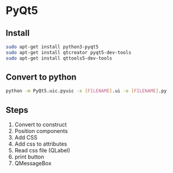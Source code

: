 # PyQt5

## Install

~~~bash
sudo apt-get install python3-pyqt5
sudo apt-get install qtcreator pyqt5-dev-tools
sudo apt-get install qttools5-dev-tools
~~~

## Convert to python

~~~bash
python -m PyQt5.uic.pyuic -x [FILENAME].ui -o [FILENAME].py
~~~

## Steps

1. Convert to construct
2. Position components
3. Add CSS
4. Add css to attributes
5. Read css file (QLabel)
6. print button
7. QMessageBox

